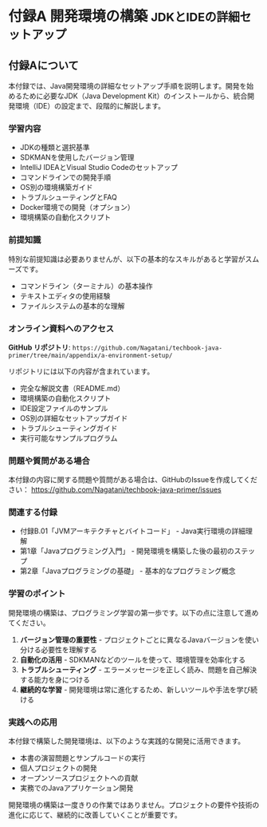 # <b>付録A</b> <span>開発環境の構築</span> <small>JDKとIDEの詳細セットアップ</small>

## 付録Aについて

本付録では、Java開発環境の詳細なセットアップ手順を説明します。開発を始めるために必要なJDK（Java Development Kit）のインストールから、統合開発環境（IDE）の設定まで、段階的に解説します。

### 学習内容

- JDKの種類と選択基準
- SDKMANを使用したバージョン管理
- IntelliJ IDEAとVisual Studio Codeのセットアップ
- コマンドラインでの開発手順
- OS別の環境構築ガイド
- トラブルシューティングとFAQ
- Docker環境での開発（オプション）
- 環境構築の自動化スクリプト

### 前提知識

特別な前提知識は必要ありませんが、以下の基本的なスキルがあると学習がスムーズです。

- コマンドライン（ターミナル）の基本操作
- テキストエディタの使用経験
- ファイルシステムの基本的な理解

### オンライン資料へのアクセス

**GitHub リポジトリ**: `https://github.com/Nagatani/techbook-java-primer/tree/main/appendix/a-environment-setup/`

リポジトリには以下の内容が含まれています。

- 完全な解説文書（README.md）
- 環境構築の自動化スクリプト
- IDE設定ファイルのサンプル
- OS別の詳細なセットアップガイド
- トラブルシューティングガイド
- 実行可能なサンプルプログラム

### 問題や質問がある場合

本付録の内容に関する問題や質問がある場合は、GitHubのIssueを作成してください：
https://github.com/Nagatani/techbook-java-primer/issues

### 関連する付録

- 付録B.01「JVMアーキテクチャとバイトコード」 - Java実行環境の詳細理解
- 第1章「Javaプログラミング入門」 - 開発環境を構築した後の最初のステップ
- 第2章「Javaプログラミングの基礎」 - 基本的なプログラミング概念

### 学習のポイント

開発環境の構築は、プログラミング学習の第一歩です。以下の点に注意して進めてください。

1. **バージョン管理の重要性** - プロジェクトごとに異なるJavaバージョンを使い分ける必要性を理解する
2. **自動化の活用** - SDKMANなどのツールを使って、環境管理を効率化する
3. **トラブルシューティング** - エラーメッセージを正しく読み、問題を自己解決する能力を身につける
4. **継続的な学習** - 開発環境は常に進化するため、新しいツールや手法を学び続ける

### 実践への応用

本付録で構築した開発環境は、以下のような実践的な開発に活用できます。

- 本書の演習問題とサンプルコードの実行
- 個人プロジェクトの開発
- オープンソースプロジェクトへの貢献
- 実務でのJavaアプリケーション開発

開発環境の構築は一度きりの作業ではありません。プロジェクトの要件や技術の進化に応じて、継続的に改善していくことが重要です。